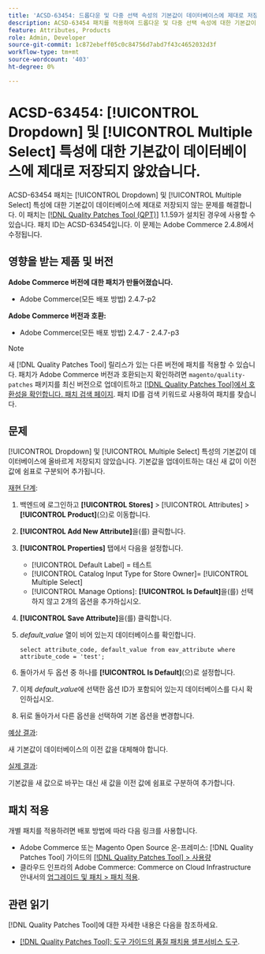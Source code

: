 ```yaml
---
title: 'ACSD-63454: 드롭다운 및 다중 선택 속성의 기본값이 데이터베이스에 제대로 저장되지 않았습니다.'
description: ACSD-63454 패치를 적용하여 드롭다운 및 다중 선택 속성에 대한 기본값이 데이터베이스에 제대로 저장되지 않는 Adobe Commerce 문제를 해결합니다.
feature: Attributes, Products
role: Admin, Developer
source-git-commit: 1c872ebeff05c0c84756d7abd7f43c4652032d3f
workflow-type: tm+mt
source-wordcount: '403'
ht-degree: 0%

---
```



# ACSD-63454: [!UICONTROL Dropdown] 및 [!UICONTROL Multiple Select] 특성에 대한 기본값이 데이터베이스에 제대로 저장되지 않았습니다.

ACSD-63454 패치는 [!UICONTROL Dropdown] 및 [!UICONTROL Multiple Select] 특성에 대한 기본값이 데이터베이스에 제대로 저장되지 않는 문제를 해결합니다. 이 패치는 [[!DNL Quality Patches Tool (QPT)]](/help/tools/quality-patches-tool/quality-patches-tool-to-self-serve-quality-patches.md) 1.1.59가 설치된 경우에 사용할 수 있습니다. 패치 ID는 ACSD-63454입니다. 이 문제는 Adobe Commerce 2.4.8에서 수정됩니다.

## 영향을 받는 제품 및 버전

**Adobe Commerce 버전에 대한 패치가 만들어졌습니다.**

* Adobe Commerce(모든 배포 방법) 2.4.7-p2

**Adobe Commerce 버전과 호환:**

* Adobe Commerce(모든 배포 방법) 2.4.7 - 2.4.7-p3

>[!NOTE]
>
>새 [!DNL Quality Patches Tool] 릴리스가 있는 다른 버전에 패치를 적용할 수 있습니다. 패치가 Adobe Commerce 버전과 호환되는지 확인하려면 `magento/quality-patches` 패키지를 최신 버전으로 업데이트하고 [[!DNL Quality Patches Tool]에서 호환성을 확인합니다. 패치 검색 페이지](https://experienceleague.adobe.com/tools/commerce-quality-patches/index.html). 패치 ID를 검색 키워드로 사용하여 패치를 찾습니다.

## 문제

[!UICONTROL Dropdown] 및 [!UICONTROL Multiple Select] 특성의 기본값이 데이터베이스에 올바르게 저장되지 않았습니다. 기본값을 업데이트하는 대신 새 값이 이전 값에 쉼표로 구분되어 추가됩니다.

<u>재현 단계</u>:

1. 백엔드에 로그인하고 **[!UICONTROL Stores]** > [!UICONTROL Attributes] > **[!UICONTROL Product]**(으)로 이동합니다.
1. **[!UICONTROL Add New Attribute]**&#x200B;을(를) 클릭합니다.
1. **[!UICONTROL Properties]** 탭에서 다음을 설정합니다.
   * [!UICONTROL Default Label] = 테스트
   * [!UICONTROL Catalog Input Type for Store Owner]= [!UICONTROL Multiple Select]
   * [!UICONTROL Manage Options]: **[!UICONTROL Is Default]**&#x200B;을(를) 선택하지 않고 2개의 옵션을 추가하십시오.
1. **[!UICONTROL Save Attribute]**&#x200B;을(를) 클릭합니다.
1. *default_value* 열이 비어 있는지 데이터베이스를 확인합니다.

   `select attribute_code, default_value from eav_attribute where attribute_code = 'test';`

1. 돌아가서 두 옵션 중 하나를 **[!UICONTROL Is Default]**(으)로 설정합니다.
1. 이제 *default_value*&#x200B;에 선택한 옵션 ID가 포함되어 있는지 데이터베이스를 다시 확인하십시오.
1. 뒤로 돌아가서 다른 옵션을 선택하여 기본 옵션을 변경합니다.

<u>예상 결과</u>:

새 기본값이 데이터베이스의 이전 값을 대체해야 합니다.

<u>실제 결과</u>:

기본값을 새 값으로 바꾸는 대신 새 값을 이전 값에 쉼표로 구분하여 추가합니다.

## 패치 적용

개별 패치를 적용하려면 배포 방법에 따라 다음 링크를 사용합니다.

* Adobe Commerce 또는 Magento Open Source 온-프레미스: [!DNL Quality Patches Tool] 가이드의 [[!DNL Quality Patches Tool] > 사용량](/help/tools/quality-patches-tool/usage.md)
* 클라우드 인프라의 Adobe Commerce: Commerce on Cloud Infrastructure 안내서의 [업그레이드 및 패치 > 패치 적용](https://experienceleague.adobe.com/docs/commerce-cloud-service/user-guide/develop/upgrade/apply-patches.html).

## 관련 읽기

[!DNL Quality Patches Tool]에 대한 자세한 내용은 다음을 참조하세요.

* [[!DNL Quality Patches Tool]: 도구 가이드의 품질 패치용 셀프서비스 도구](/help/tools/quality-patches-tool/quality-patches-tool-to-self-serve-quality-patches.md).
